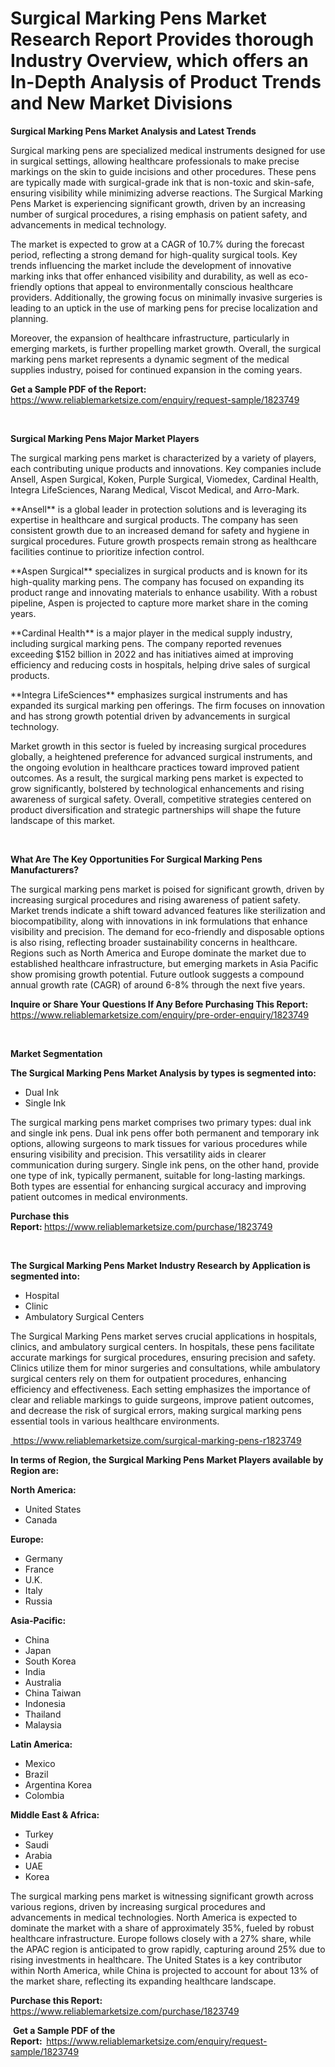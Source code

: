 <p><h1>Surgical Marking Pens Market Research Report Provides thorough Industry Overview, which offers an In-Depth Analysis of Product Trends and New Market Divisions</h1></p><p><strong>Surgical Marking Pens Market Analysis and Latest Trends</strong></p>
<p><p>Surgical marking pens are specialized medical instruments designed for use in surgical settings, allowing healthcare professionals to make precise markings on the skin to guide incisions and other procedures. These pens are typically made with surgical-grade ink that is non-toxic and skin-safe, ensuring visibility while minimizing adverse reactions. The Surgical Marking Pens Market is experiencing significant growth, driven by an increasing number of surgical procedures, a rising emphasis on patient safety, and advancements in medical technology.</p><p>The market is expected to grow at a CAGR of 10.7% during the forecast period, reflecting a strong demand for high-quality surgical tools. Key trends influencing the market include the development of innovative marking inks that offer enhanced visibility and durability, as well as eco-friendly options that appeal to environmentally conscious healthcare providers. Additionally, the growing focus on minimally invasive surgeries is leading to an uptick in the use of marking pens for precise localization and planning.</p><p>Moreover, the expansion of healthcare infrastructure, particularly in emerging markets, is further propelling market growth. Overall, the surgical marking pens market represents a dynamic segment of the medical supplies industry, poised for continued expansion in the coming years.</p></p>
<p><strong>Get a Sample PDF of the Report:&nbsp;</strong> <a href="https://www.reliablemarketsize.com/enquiry/request-sample/1823749?utm_campaign=3112&utm_medium=2&utm_source=Github&utm_content=ia&utm_term=13042025&utm_id=surgical-marking-pens">https://www.reliablemarketsize.com/enquiry/request-sample/1823749</a></p>
<p>&nbsp;</p>
<p><strong>Surgical Marking Pens Major Market Players</strong></p>
<p><p>The surgical marking pens market is characterized by a variety of players, each contributing unique products and innovations. Key companies include Ansell, Aspen Surgical, Koken, Purple Surgical, Viomedex, Cardinal Health, Integra LifeSciences, Narang Medical, Viscot Medical, and Arro-Mark.</p><p>**Ansell** is a global leader in protection solutions and is leveraging its expertise in healthcare and surgical products. The company has seen consistent growth due to an increased demand for safety and hygiene in surgical procedures. Future growth prospects remain strong as healthcare facilities continue to prioritize infection control.</p><p>**Aspen Surgical** specializes in surgical products and is known for its high-quality marking pens. The company has focused on expanding its product range and innovating materials to enhance usability. With a robust pipeline, Aspen is projected to capture more market share in the coming years.</p><p>**Cardinal Health** is a major player in the medical supply industry, including surgical marking pens. The company reported revenues exceeding $152 billion in 2022 and has initiatives aimed at improving efficiency and reducing costs in hospitals, helping drive sales of surgical products.</p><p>**Integra LifeSciences** emphasizes surgical instruments and has expanded its surgical marking pen offerings. The firm focuses on innovation and has strong growth potential driven by advancements in surgical technology.</p><p>Market growth in this sector is fueled by increasing surgical procedures globally, a heightened preference for advanced surgical instruments, and the ongoing evolution in healthcare practices toward improved patient outcomes. As a result, the surgical marking pens market is expected to grow significantly, bolstered by technological enhancements and rising awareness of surgical safety. Overall, competitive strategies centered on product diversification and strategic partnerships will shape the future landscape of this market.</p></p>
<p>&nbsp;</p>
<p><strong>What Are The Key Opportunities For Surgical Marking Pens Manufacturers?</strong></p>
<p><p>The surgical marking pens market is poised for significant growth, driven by increasing surgical procedures and rising awareness of patient safety. Market trends indicate a shift toward advanced features like sterilization and biocompatibility, along with innovations in ink formulations that enhance visibility and precision. The demand for eco-friendly and disposable options is also rising, reflecting broader sustainability concerns in healthcare. Regions such as North America and Europe dominate the market due to established healthcare infrastructure, but emerging markets in Asia Pacific show promising growth potential. Future outlook suggests a compound annual growth rate (CAGR) of around 6-8% through the next five years.</p></p>
<p><strong>Inquire or Share Your Questions If Any Before Purchasing This Report:</strong> <a href="https://www.reliablemarketsize.com/enquiry/pre-order-enquiry/1823749?utm_campaign=3112&utm_medium=2&utm_source=Github&utm_content=ia&utm_term=13042025&utm_id=surgical-marking-pens">https://www.reliablemarketsize.com/enquiry/pre-order-enquiry/1823749</a></p>
<p>&nbsp;</p>
<p><strong>Market Segmentation</strong></p>
<p><strong>The Surgical Marking Pens Market Analysis by types is segmented into:</strong></p>
<p><ul><li>Dual Ink</li><li>Single Ink</li></ul></p>
<p><p>The surgical marking pens market comprises two primary types: dual ink and single ink pens. Dual ink pens offer both permanent and temporary ink options, allowing surgeons to mark tissues for various procedures while ensuring visibility and precision. This versatility aids in clearer communication during surgery. Single ink pens, on the other hand, provide one type of ink, typically permanent, suitable for long-lasting markings. Both types are essential for enhancing surgical accuracy and improving patient outcomes in medical environments.</p></p>
<p><strong>Purchase this Report:&nbsp;</strong><a href="https://www.reliablemarketsize.com/purchase/1823749?utm_campaign=3112&utm_medium=2&utm_source=Github&utm_content=ia&utm_term=13042025&utm_id=surgical-marking-pens">https://www.reliablemarketsize.com/purchase/1823749</a></p>
<p>&nbsp;</p>
<p><strong>The Surgical Marking Pens Market Industry Research by Application is segmented into:</strong></p>
<p><ul><li>Hospital</li><li>Clinic</li><li>Ambulatory Surgical Centers</li></ul></p>
<p><p>The Surgical Marking Pens market serves crucial applications in hospitals, clinics, and ambulatory surgical centers. In hospitals, these pens facilitate accurate markings for surgical procedures, ensuring precision and safety. Clinics utilize them for minor surgeries and consultations, while ambulatory surgical centers rely on them for outpatient procedures, enhancing efficiency and effectiveness. Each setting emphasizes the importance of clear and reliable markings to guide surgeons, improve patient outcomes, and decrease the risk of surgical errors, making surgical marking pens essential tools in various healthcare environments.</p></p>
<p><a href="https://www.reliablemarketsize.com/surgical-marking-pens-r1823749?utm_campaign=3112&utm_medium=2&utm_source=Github&utm_content=ia&utm_term=13042025&utm_id=surgical-marking-pens">&nbsp;https://www.reliablemarketsize.com/surgical-marking-pens-r1823749</a></p>
<p><strong>In terms of Region, the Surgical Marking Pens Market Players available by Region are:</strong></p>
<p>
    <p> <strong> North America: </strong>
        <ul>
            <li>United States</li>
            <li>Canada</li>
        </ul>
        </p> 
    <p> <strong> Europe: </strong>
        <ul>
            <li>Germany</li>
            <li>France</li>
            <li>U.K.</li>
            <li>Italy</li>
            <li>Russia</li>
        </ul>
        </p> 
    <p> <strong> Asia-Pacific: </strong>
        <ul>
            <li>China</li>
            <li>Japan</li>
            <li>South Korea</li>
            <li>India</li>
            <li>Australia</li>
            <li>China Taiwan</li>
            <li>Indonesia</li>
            <li>Thailand</li>
            <li>Malaysia</li>
        </ul>
        </p> 
    <p> <strong> Latin America: </strong>
        <ul>
            <li>Mexico</li>
            <li>Brazil</li>
            <li>Argentina Korea</li>
            <li>Colombia</li>
        </ul>
        </p> 
    <p> <strong> Middle East & Africa: </strong>
        <ul>
            <li>Turkey</li>
            <li>Saudi</li>
            <li>Arabia</li>
            <li>UAE</li>
            <li>Korea</li>
        </ul>
    </p>
    </p>
<p><p>The surgical marking pens market is witnessing significant growth across various regions, driven by increasing surgical procedures and advancements in medical technologies. North America is expected to dominate the market with a share of approximately 35%, fueled by robust healthcare infrastructure. Europe follows closely with a 27% share, while the APAC region is anticipated to grow rapidly, capturing around 25% due to rising investments in healthcare. The United States is a key contributor within North America, while China is projected to account for about 13% of the market share, reflecting its expanding healthcare landscape.</p></p>
<p><strong>Purchase this Report: </strong><a href="https://www.reliablemarketsize.com/purchase/1823749?utm_campaign=3112&utm_medium=2&utm_source=Github&utm_content=ia&utm_term=13042025&utm_id=surgical-marking-pens">https://www.reliablemarketsize.com/purchase/1823749</a></p>
<p>&nbsp;<strong>Get a Sample PDF of the Report:&nbsp;&nbsp;</strong><a href="https://www.reliablemarketsize.com/enquiry/request-sample/1823749?utm_campaign=3112&utm_medium=2&utm_source=Github&utm_content=ia&utm_term=13042025&utm_id=surgical-marking-pens">https://www.reliablemarketsize.com/enquiry/request-sample/1823749</a></p>
<p><strong></strong></p>
<p><p></p><p></p><p></p></p>
